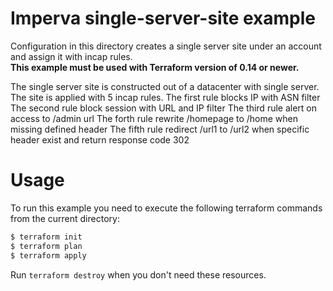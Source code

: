 # Imperva single-server-site example

Configuration in this directory creates a single server site under an account and assign it with incap rules.
</br><b>This example must be used with Terraform version of 0.14 or newer.</b>

The single server site is constructed out of a datacenter with single server.
The site is applied with 5 incap rules.
The first rule blocks IP with ASN filter
The second rule block session with URL and IP filter
The third rule alert on access to /admin url
The forth rule rewrite /homepage to /home when missing defined header
The fifth rule redirect /url1 to /url2 when specific header exist and return response code 302

# Usage

To run this example you need to execute the following terraform commands from the current directory:

```bash
$ terraform init
$ terraform plan
$ terraform apply
```

Run `terraform destroy` when you don't need these resources.